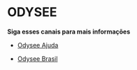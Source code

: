 #  ODYSEE

**Siga esses canais para mais informações**

*  [Odysee Ajuda](https://odysee.com/@ajuda:d)

* [Odysee Brasil](https://odysee.com/@odyseebr:1)
